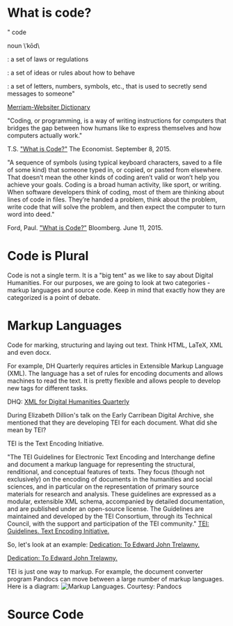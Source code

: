 # What is code?

"
code

noun \ˈkōd\

: a set of laws or regulations

: a set of ideas or rules about how to behave

: a set of letters, numbers, symbols, etc., that is used to secretly send messages to someone"

[Merriam-Websiter Dictionary](http://www.merriam-webster.com/dictionary/code) 


"Coding, or programming, is a way of writing instructions for computers that bridges the gap between how humans like to express themselves and how computers actually work." 

T.S. ["What is Code?"](http://www.economist.com/blogs/economist-explains/2015/09/economist-explains-3) The Economist. September 8, 2015. 


"A sequence of symbols (using typical keyboard characters, saved to a file of some kind) that someone typed in, or copied, or pasted from elsewhere. That doesn’t mean the other kinds of coding aren’t valid or won’t help you achieve your goals. Coding is a broad human activity, like sport, or writing. When software developers think of coding, most of them are thinking about lines of code in files. They’re handed a problem, think about the problem, write code that will solve the problem, and then expect the computer to turn word into deed." 

Ford, Paul. ["What is Code?"](http://www.webopedia.com/TERM/C/code.html) Bloomberg. June 11, 2015. 


# Code is Plural
 
Code is not a single term. It is a "big tent" as we like to say about Digital Humanities. For our purposes, we are going to look at two categories - markup languages and source code. Keep in mind that exactly how they are categorized is a point of debate.

# Markup Languages

Code for marking, structuring and laying out text.  Think HTML, LaTeX, XML and even docx.

For example, DH Quarterly requires articles in Extensible Markup Language (XML).  The language has a set of rules for encoding documents and allows machines to read the text. It is pretty flexible and allows people to develop new tags for different tasks.  

DHQ:
[XML for Digital Humanities Quarterly](https://github.com/statsmaths/dhq-paper/blob/master/xml/PhotogrammarArticle_Submitted.xml)


During Elizabeth Dillion's talk on the Early Carribean Digital Archive, she mentioned that they are developing TEI for each document. What did she mean by TEI?

TEI is the Text Encoding Initiative. 

"The TEI Guidelines for Electronic Text Encoding and Interchange define and document a markup language for representing the structural, renditional, and conceptual features of texts. They focus (though not exclusively) on the encoding of documents in the humanities and social sciences, and in particular on the representation of primary source materials for research and analysis. These guidelines are expressed as a modular, extensible XML schema, accompanied by detailed documentation, and are published under an open-source license. The Guidelines are maintained and developed by the TEI Consortium, through its Technical Council, with the support and participation of the TEI community." [TEI: Guidelines. Text Encoding Initiative. ](https://github.com/statsmaths/dhq-paper/blob/master/xml/PhotogrammarArticle_Submitted.xml)


So, let's look at an example:
[Dedication: To Edward John Trelawny. ](http://wwp.northeastern.edu/outreach/seminars/_current/handouts/tei_samples/swinburne/items_within_volumes/acs0000001-03-i098.xml)

[Dedication: To Edward John Trelawny. ](http://webapp1.dlib.indiana.edu/swinburne/view#docId=swinburne/acs0000001-03-i098.xml;query=Dedication:%20To%20John%20Trelawny;brand=swinburne)

TEI is just one way to markup.  For example, the document converter program Pandocs can move between a large number of markup languages. Here is a diagram:
![](http://s3.amazonaws.com/bundlr-app-production/content_images/images/large/53734e328a9d53000200000e/diagram.png?1400065587 "Markup Languages. Courtesy: Pandocs")



# Source Code
